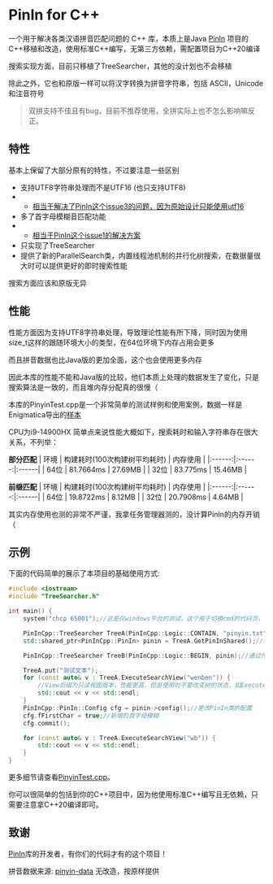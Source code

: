 # PinIn for C++
一个用于解决各类汉语拼音匹配问题的 C++ 库，本质上是Java [PinIn](https://github.com/Towdium/PinIn) 项目的C++移植和改造，使用标准C++编写，无第三方依赖，需配置项目为C++20编译

搜索实现方面，目前只移植了TreeSearcher，其他的没计划也不会移植

除此之外，它也和原版一样可以将汉字转换为拼音字符串，包括 ASCII，Unicode 和注音符号

> 双拼支持不佳且有bug，目前不推荐使用，全拼实际上也不怎么影响嘛反正。

## 特性
基本上保留了大部分原有的特性，不过要注意一些区别
- 支持UTF8字符串处理而不是UTF16 (也只支持UTF8)
- - [相当于解决了PinIn这个issue3的问题，因为原始设计只能使用utf16](https://github.com/Towdium/PinIn/issues/3)
- 多了首字母模糊音匹配功能
- - [相当于PinIn这个issue1的解决方案](https://github.com/Towdium/PinIn/issues/1)
- 只实现了TreeSearcher
- 提供了新的ParallelSearch类，内置线程池机制的并行化树搜索，在数据量很大时可以提供更好的即时搜索性能

搜索方面应该和原版无异

## 性能
性能方面因为支持UTF8字符串处理，导致理论性能有所下降，同时因为使用size_t这样的跟随环境大小的类型，在64位环境下内存占用会更多

而且拼音数据也比Java版的更加全面，这个也会使用更多内存

因此本库的性能不能和Java版的比较，他们本质上处理的数据发生了变化，只是搜索算法是一致的，而且堆内存分配真的很慢（

本库的PinyinTest.cpp是一个非常简单的测试样例和使用案例，数据一样是Enigmatica导出的[样本](small.txt)

CPU为i9-14900HX 简单点来说性能大概如下，搜索耗时和输入字符串存在很大关系，不列举：

__部分匹配__
| 环境 | 构建耗时(100次构建树平均耗时) | 内存使用 |
|:------:|:------:|:------|
| 64位 | 81.7664ms | 27.69MB |
| 32位 | 83.775ms | 15.46MB |

__前缀匹配__
| 环境 | 构建耗时(100次构建树平均耗时) | 内存使用 |
|:------:|:------:|:------|
| 64位 | 19.8722ms | 8.12MB |
| 32位 | 20.7908ms | 4.64MB |

其实内存使用也测的非常不严谨，我拿任务管理器测的，没计算PinIn的内存开销（

## 示例
下面的代码简单的展示了本项目的基础使用方式:
```cpp
#include <iostream>
#include "TreeSearcher.h"

int main() {
	system("chcp 65001");//这是仅windows平台的测试，这个用于切换cmd的代码页，让其可以显示utf8字符串

	PinInCpp::TreeSearcher TreeA(PinInCpp::Logic::CONTAIN, "pinyin.txt");//路径是拼音字典的路径
	std::shared_ptr<PinInCpp::PinIn> pinin = TreeA.GetPinInShared();//返回其共享所有权的智能指针

	PinInCpp::TreeSearcher TreeB(PinInCpp::Logic::BEGIN, pinin);//通过传递智能指针，现在A和B树的拼音上下文是共享的

	TreeA.put("测试文本");
	for (const auto& v : TreeA.ExecuteSearchView("wenben")) {
		//View后缀为只读视图版本，性能更高，但是使用时不要改变树的状态，如ExecuteSearchView和put都有可能改变，这时候视图有失效风险
		std::cout << v << std::endl;
	}
	PinInCpp::PinIn::Config cfg = pinin->config();//更改PinIn类的配置
	cfg.fFirstChar = true;//新增的首字母模糊
	cfg.commit();

	for (const auto& v : TreeA.ExecuteSearchView("wb")) {
		std::cout << v << std::endl;
	}
}
```
更多细节请查看[PinyinTest.cpp](PinyinTest.cpp)。

你可以很简单的包括到你的C++项目中，因为他使用标准C++编写且无依赖，只需要注意拿C++20编译即可。

## 致谢
[PinIn](https://github.com/Towdium/PinIn)库的开发者，有你们的代码才有的这个项目！

拼音数据来源: [pinyin-data](https://github.com/mozillazg/pinyin-data) 无改造，按原样提供

